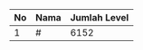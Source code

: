 | No | Nama            | Jumlah Level |
|----|-----------------|--------------|
| 1  | #    |    6152        |
